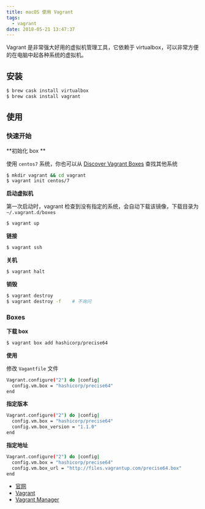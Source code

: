 ```yaml
---
title: macOS 使用 Vagrant
tags:
  - vagrant
date: 2018-05-21 13:47:37
---
```



Vagrant 是非常强大好用的虚拟机管理工具，它依赖于 virtualbox，可以非常方便的在电脑中起各种系统的虚拟机。

<!-- more --><!-- toc -->

## 安装

```bash
$ brew cask install virtualbox
$ brew cask install vagrant
```

## 使用

### 快速开始

**初始化 box **

使用 `centos7` 系统，你也可以从 [Discover Vagrant Boxes](https://app.vagrantup.com/boxes/search) 查找其他系统

```bash
$ mkdir vagrant && cd vagrant
$ vagrant init centos/7
```

**启动虚拟机**

第一次启动时，vagrant 检查到没有指定的系统，会自动下载该镜像，下载目录为 `~/.vagrant.d/boxes`

```bash
$ vagrant up
```

**链接**

```bash
$ vagrant ssh
```

**关机**

```bash
$ vagrant halt
```

**销毁**

```bash
$ vagrant destroy
$ vagrant destroy -f    # 不询问
```

### Boxes

**下载 box**

```bash
$ vagrant box add hashicorp/precise64
```

**使用**

修改 `Vagantfile` 文件

```bash
Vagrant.configure("2") do |config|
  config.vm.box = "hashicorp/precise64"
end
```

**指定版本**

```bash
Vagrant.configure("2") do |config|
  config.vm.box = "hashicorp/precise64"
  config.vm.box_version = "1.1.0"
end
```

**指定地址**

```bash
Vagrant.configure("2") do |config|
  config.vm.box = "hashicorp/precise64"
  config.vm.box_url = "http://files.vagrantup.com/precise64.box"
end
```

- [官网](https://www.vagrantup.com/)
- [Vagrant](http://sourabhbajaj.com/mac-setup/Vagrant/)
- [Vagrant Manager](http://vagrantmanager.com/)
